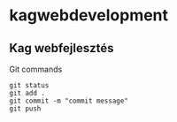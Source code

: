 # kagwebdevelopment

## Kag webfejlesztés

Git commands

`git status` <br>
`git add .` <br>
`git commit -m "commit message"` <br>
`git push` <br>